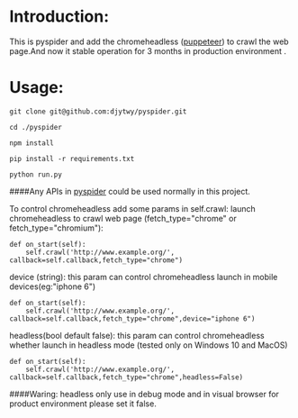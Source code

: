 # Introduction:
 This is pyspider and add the chromeheadless ([puppeteer](https://github.com/GoogleChrome/puppeteer)) to crawl the web page.And now it stable operation for 3 months in production environment .
# Usage:
```
git clone git@github.com:djytwy/pyspider.git

cd ./pyspider

npm install

pip install -r requirements.txt

python run.py
```
####Any APIs in [pyspider](https://github.com/binux/pyspider) could be used normally in this project.

To control chromeheadless add some params in self.crawl:
launch chromeheadless to crawl web page (fetch_type="chrome" or fetch_type="chromium"):
```
def on_start(self):
    self.crawl('http://www.example.org/', callback=self.callback,fetch_type="chrome")
```

device (string): this param can control chromeheadless launch in mobile devices(eg:"iphone 6") 
```
def on_start(self):
    self.crawl('http://www.example.org/', callback=self.callback,fetch_type="chrome",device="iphone 6")
```
headless(bool default false): this param can control chromeheadless whether launch in headless mode (tested only on Windows 10 and MacOS)
```
def on_start(self):
    self.crawl('http://www.example.org/', callback=self.callback,fetch_type="chrome",headless=False)
```
####Waring: headless only use in debug mode and in visual browser for product environment please set it false.
